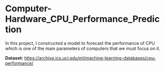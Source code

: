 # Computer-Hardware_CPU_Performance_Prediction
In this project, I constructed a model to forecast the performance of CPU which is one of the main parameters of computers that we must focus on it. 

**Dataset:** https://archive.ics.uci.edu/ml/machine-learning-databases/cpu-performance/
